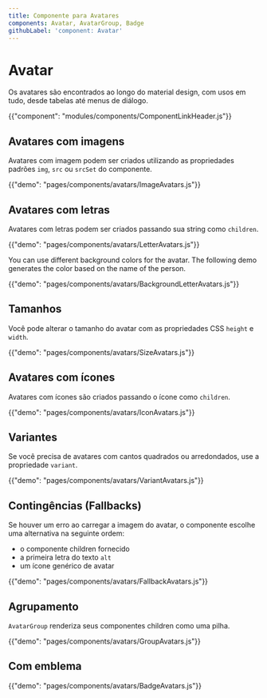 ```yaml
---
title: Componente para Avatares
components: Avatar, AvatarGroup, Badge
githubLabel: 'component: Avatar'
---
```


# Avatar

<p class="description">Os avatares são encontrados ao longo do material design, com usos em tudo, desde tabelas até menus de diálogo.</p>

{{"component": "modules/components/ComponentLinkHeader.js"}}

## Avatares com imagens

Avatares com imagem podem ser criados utilizando as propriedades padrões `img`, `src` ou `srcSet` do componente.

{{"demo": "pages/components/avatars/ImageAvatars.js"}}

## Avatares com letras

Avatares com letras podem ser criados passando sua string como `children`.

{{"demo": "pages/components/avatars/LetterAvatars.js"}}

You can use different background colors for the avatar. The following demo generates the color based on the name of the person.

{{"demo": "pages/components/avatars/BackgroundLetterAvatars.js"}}

## Tamanhos

Você pode alterar o tamanho do avatar com as propriedades CSS  `height` e `width`.

{{"demo": "pages/components/avatars/SizeAvatars.js"}}

## Avatares com ícones

Avatares com ícones são criados passando o ícone como `children`.

{{"demo": "pages/components/avatars/IconAvatars.js"}}

## Variantes

Se você precisa de avatares com cantos quadrados ou arredondados, use a propriedade `variant`.

{{"demo": "pages/components/avatars/VariantAvatars.js"}}

## Contingências (Fallbacks)

Se houver um erro ao carregar a imagem do avatar, o componente escolhe uma alternativa na seguinte ordem:

- o componente children fornecido
- a primeira letra do texto `alt`
- um ícone genérico de avatar

{{"demo": "pages/components/avatars/FallbackAvatars.js"}}

## Agrupamento

`AvatarGroup` renderiza seus componentes children como uma pilha.

{{"demo": "pages/components/avatars/GroupAvatars.js"}}

## Com emblema

{{"demo": "pages/components/avatars/BadgeAvatars.js"}}
